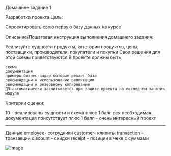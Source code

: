 Домашнее задание 1

Разработка проекта
Цель:

Спроектировать свою первую базу данных на курсе

Описание/Пошаговая инструкция выполнения домашнего задания:

Реализуйте сущности продукты, категории продуктов, цены, поставщики, производители, покупатели и покупки
Свои решения для этой схемы приветствуются
В проекте должны быть

    схема
    документация
    примеры бизнес-задач которые решает база
    рекомендации к использованию репликации
    рекомендации к резервному копированию
    ДЗ автоматически засчитывается при защите проекта на последнем занятии модуля


Критерии оценки:

10 - реализованы сущности и схема
плюс 1 балл вся необходимая документация присутствует
плюс 1 балл - очень интересный проект

-----------------------------------------------------------------------------------------------------------------------------------

Данные
employee- сотрудники
customer- клиенты
transaction - транзакции
discount - скидки
receipt - позиции в чеке с суммами



![image](https://user-images.githubusercontent.com/60733068/223336872-1be61cf3-3b32-481c-9c24-f931a85c9a4c.png)
